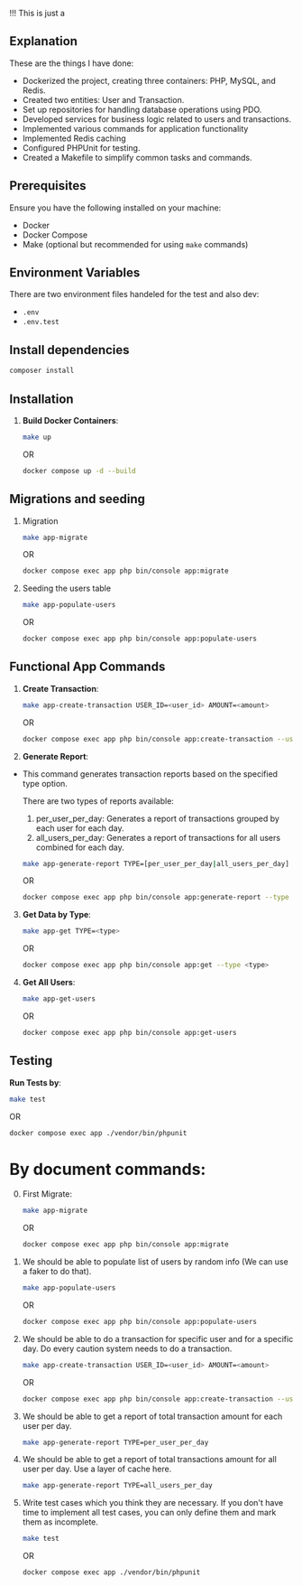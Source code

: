 !!! This is just a
## Explanation
These are the things I have done:
- Dockerized the project, creating three containers: PHP, MySQL, and Redis.
- Created two entities: User and Transaction.
- Set up repositories for handling database operations using PDO.
- Developed services for business logic related to users and transactions.
- Implemented various commands for application functionality
- Implemented Redis caching
- Configured PHPUnit for testing.
- Created a Makefile to simplify common tasks and commands.
## Prerequisites

Ensure you have the following installed on your machine:
- Docker
- Docker Compose
- Make (optional but recommended for using `make` commands)

## Environment Variables

There are two environment files handeled for the test and also dev:
- `.env`
- `.env.test`
## Install dependencies
   ```sh
   composer install
   ```
## Installation
1. **Build Docker Containers**:
   ```sh
   make up
   ```
   OR
   ```sh
   docker compose up -d --build
   ```

## Migrations and seeding
1. Migration
   ```sh
   make app-migrate
   ```
   OR
   ```sh
   docker compose exec app php bin/console app:migrate
   ```
2. Seeding the users table
   ```sh
   make app-populate-users
   ```
   OR
   ```sh
   docker compose exec app php bin/console app:populate-users
   ```

## Functional App Commands


1. **Create Transaction**:
   ```sh
   make app-create-transaction USER_ID=<user_id> AMOUNT=<amount>
   ```
   OR
   ```sh
   docker compose exec app php bin/console app:create-transaction --user-id <user_id> --amount <amount>
   ```

2. **Generate Report**:
* This command generates transaction reports based on the specified type option.

   There are two types of reports available:
   1. per_user_per_day: Generates a report of transactions grouped by each user for each day.
   2. all_users_per_day: Generates a report of transactions for all users combined for each day.

   ```sh
   make app-generate-report TYPE=[per_user_per_day|all_users_per_day]
   ```
   OR
   ```sh
   docker compose exec app php bin/console app:generate-report --type [per_user_per_day|all_users_per_day]
   ```

3. **Get Data by Type**:
   ```sh
   make app-get TYPE=<type>
   ```
   OR
   ```sh
   docker compose exec app php bin/console app:get --type <type>
   ```

4. **Get All Users**:
   ```sh
   make app-get-users
   ```
   OR
   ```sh
   docker compose exec app php bin/console app:get-users
   ```

## Testing

**Run Tests by**:
   ```sh
   make test
   ```
OR
   ```sh
   docker compose exec app ./vendor/bin/phpunit
   ```

# By document commands:
0. First Migrate:
   ```sh
   make app-migrate
   ```
   OR
   ```sh
   docker compose exec app php bin/console app:migrate
   ```
1. We should be able to populate list of users by random info (We can use a faker to do that).
   ```sh
   make app-populate-users
   ```
   OR
   ```sh
   docker compose exec app php bin/console app:populate-users
   ```

2. We should be able to do a transaction for specific user and for a specific day. Do every caution system needs to do a transaction.
   ```sh
   make app-create-transaction USER_ID=<user_id> AMOUNT=<amount>
   ```
   OR
   ```sh
   docker compose exec app php bin/console app:create-transaction --user-id <user_id> --amount <amount>
   ```
3. We should be able to get a report of total transaction amount for each user per day.
   ```sh
   make app-generate-report TYPE=per_user_per_day
   ```
4. We should be able to get a report of total transactions amount for all user per day. Use a layer of cache here.
   ```sh
   make app-generate-report TYPE=all_users_per_day
   ```
5. Write test cases which you think they are necessary. If you don't have time to implement all test cases, you can only define them and
mark them as incomplete.
   ```sh
   make test
   ```
   OR
   ```sh
   docker compose exec app ./vendor/bin/phpunit
   ```

